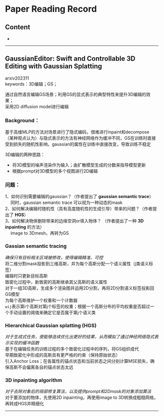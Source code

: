 # Paper Reading Record
## Content
-

------
## GaussianEditor: Swift and Controllable 3D Editing with Gaussian Splatting

arxiv202311  
keywords：3D编辑；GS；  

通过自然语言编辑GS场景；利用GS的显式表示的典型特性来提升3D编辑的效果；  
采用2D diffusion model进行编辑    

### Background：  
基于高维MLP的方法对场景进行了隐式编码，很难进行inpaint和decompose  
（某种观点认为）与隐式表示的方法有神经网络作为缓冲不同，GS在训练时直接受到损失的随机性影响，gaussian的属性在训练中直接改变，导致训练不稳定  

3D编辑的两种思路：
- 将3D模型的噪声渲染作为输入；由扩散模型生成的分数来指导模型更新
- 根据prompt对3D模型的多个视图进行2D编辑

### 问题：  
1、如何识别需要编辑的gaussian？（作者提出了 **gaussian semantic trace**）  
&emsp; 同时，gaussian semantic trace 可以视为一种动态的mask  
2、如何解决编辑时随机性（具有高度随机性的生成引导）带来的问题？（作者提出了 **HGS**）  
3、如何解决物体删除带来的边缘空洞or填入物体？ （作者提出了一种 **3D inpainting** 的方法）   
&emsp; image to 3Dmesh，再转为GS  

### Gassian semantic tracing
*确保只有目标相关区域被修改，使得编辑精准、可控*  
将二维分割mask投影到三维高斯，并为每个高斯分配一个语义属性（j类语义标签）  
编辑时只更新目标高斯  
致密化过程中，新致密的高斯继承其父高斯的语义属性  
对于一组3D高斯，生成多个渲染图并运用2D分割，再将2D分割语义标签投影回GS模型   
为每个高斯维护一个权重和一个计数器   
`wij`表示第i个高斯对第j个标签的权重；根据一个高斯分布的平均权重是否超过一个手动设置的阈值来确定它是否属于第j个语义类    

### Hierarchical Gaussian splatting (HGS)
*对于生成式任务，使能够连续优化出更好的结果，从而模拟了通过神经网络隐式表示实现的缓冲函数*   
基于在编辑任务的训练过程的多个致密化过程中的序列，将GS组织成代  
早期致密化中形成的高斯具有更严格的约束（保持原始状态）  
引入Anchor Loss；在各属性的锚点状态和当前状态之间分别计算MSE损失，确保高斯不会偏离各自的锚点状态太远  

### 3D inpainting algorithm
*对于去除对象后的局部修复算法，以及提供prompt和2Dmask的对象添加算法*  
对于要添加的物体，先使用2D inpainting，再使用image to 3D转换成粗糙网格，再转成HGS并精细化   

---